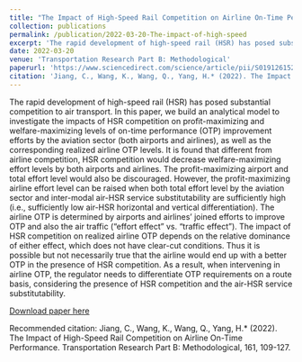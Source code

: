 ```yaml
---
title: "The Impact of High-Speed Rail Competition on Airline On-Time Performance."
collection: publications
permalink: /publication/2022-03-20-The-impact-of-high-speed
excerpt: 'The rapid development of high-speed rail (HSR) has posed substantial competition to air transport. In this paper, we build an analytical model to investigate the impacts of HSR competition on profit-maximizing and welfare-maximizing levels of on-time performance (OTP) improvement efforts by the aviation sector (both airports and airlines), as well as the corresponding realized airline OTP levels. It is found that different from airline competition, HSR competition would decrease welfare-maximizing effort levels by both airports and airlines. The profit-maximizing airport and total effort level would also be discouraged. However, the profit-maximizing airline effort level can be raised when both total effort level by the aviation sector and inter-modal air-HSR service substitutability are sufficiently high (i.e., sufficiently low air-HSR horizontal and vertical differentiation). The airline OTP is determined by airports and airlines’ joined efforts to improve OTP and also the air traffic (“effort effect” vs. “traffic effect”). The impact of HSR competition on realized airline OTP depends on the relative dominance of either effect, which does not have clear-cut conditions. Thus it is possible but not necessarily true that the airline would end up with a better OTP in the presence of HSR competition. As a result, when intervening in airline OTP, the regulator needs to differentiate OTP requirements on a route basis, considering the presence of HSR competition and the air-HSR service substitutability.'
date: 2022-03-20
venue: 'Transportation Research Part B: Methodological'
paperurl: 'https://www.sciencedirect.com/science/article/pii/S0191261522000753'
citation: 'Jiang, C., Wang, K., Wang, Q., Yang, H.* (2022). The Impact of High-Speed Rail Competition on Airline On-Time Performance. Transportation Research Part B: Methodological, 161, 109-127.'
---
```

The rapid development of high-speed rail (HSR) has posed substantial competition to air transport. In this paper, we build an analytical model to investigate the impacts of HSR competition on profit-maximizing and welfare-maximizing levels of on-time performance (OTP) improvement efforts by the aviation sector (both airports and airlines), as well as the corresponding realized airline OTP levels. It is found that different from airline competition, HSR competition would decrease welfare-maximizing effort levels by both airports and airlines. The profit-maximizing airport and total effort level would also be discouraged. However, the profit-maximizing airline effort level can be raised when both total effort level by the aviation sector and inter-modal air-HSR service substitutability are sufficiently high (i.e., sufficiently low air-HSR horizontal and vertical differentiation). The airline OTP is determined by airports and airlines’ joined efforts to improve OTP and also the air traffic (“effort effect” vs. “traffic effect”). The impact of HSR competition on realized airline OTP depends on the relative dominance of either effect, which does not have clear-cut conditions. Thus it is possible but not necessarily true that the airline would end up with a better OTP in the presence of HSR competition. As a result, when intervening in airline OTP, the regulator needs to differentiate OTP requirements on a route basis, considering the presence of HSR competition and the air-HSR service substitutability.

[Download paper here](https://www.sciencedirect.com/science/article/pii/S0191261522000753)

Recommended citation: Jiang, C., Wang, K., Wang, Q., Yang, H.* (2022). The Impact of High-Speed Rail Competition on Airline On-Time Performance. Transportation Research Part B: Methodological, 161, 109-127.